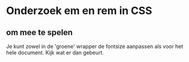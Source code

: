 # Onderzoek em en rem in CSS

## om mee te spelen

Je kunt zowel in de 'groene' wrapper de fontsize aanpassen als voor het hele document.
Kijk wat er dan gebeurt.
